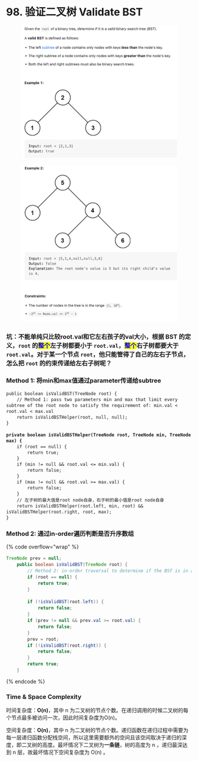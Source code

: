 # 98. 验证二叉树 Validate BST

<figure><img src="../../.gitbook/assets/image (70).png" alt=""><figcaption></figcaption></figure>

<figure><img src="../../.gitbook/assets/image (107).png" alt=""><figcaption></figcaption></figure>

### 坑：不能单纯只比较root.val和它左右孩子的val大小，**根据 BST 的定义，`root` 的**<mark style="color:blue;">**整个**</mark>**左子树都要小于 `root.val`，**<mark style="color:blue;">**整个**</mark>**右子树都要大于 `root.val`**。对于某一个节点 `root`，他只能管得了自己的左右子节点，怎么把 `root` 的约束传递给左右子树呢？

### Method 1: 将min和max值通过parameter传递给subtree

<pre class="language-java" data-overflow="wrap"><code class="lang-java">public boolean isValidBST(TreeNode root) {
    // Method 1: pass two parameters min and max that limit every subtree of the root node to satisfy the requirement of: min.val &#x3C; root.val &#x3C; max.val
    return isValidBSTHelper(root, null, null);
}

<strong>private boolean isValidBSTHelper(TreeNode root, TreeNode min, TreeNode max) {
</strong>    if (root == null) {
        return true;
    }
    if (min != null &#x26;&#x26; root.val &#x3C;= min.val) {
        return false;
    }
    if (max != null &#x26;&#x26; root.val >= max.val) {
        return false;
    }
    // 左子树的最大值是root node自身，右子树的最小值是root node自身
    return isValidBSTHelper(root.left, min, root) &#x26;&#x26; isValidBSTHelper(root.right, root, max);
}
</code></pre>



### Method 2: 通过in-order遍历判断是否升序数组

{% code overflow="wrap" %}
```java
TreeNode prev = null;
    public boolean isValidBST(TreeNode root) {
        // Method 2: in-order traversal to determine if the BST is in ascending order
        if (root == null) {
            return true;
        }

        if (!isValidBST(root.left)) {
            return false;
        }
        if (prev != null && prev.val >= root.val) {
            return false;
        }
        prev = root;
        if (!isValidBST(root.right)) {
            return false;
        }
        return true;
    }
```
{% endcode %}



### Time & Space Complexity&#x20;

时间复杂度：**O(n)**，其中 n 为二叉树的节点个数。在递归调用的时候二叉树的每个节点最多被访问一次，因此时间复杂度为O(n)。

空间复杂度：**O(n)**，其中 n 为二叉树的节点个数。递归函数在递归过程中需要为每一层递归函数分配栈空间，所以这里需要额外的空间且该空间取决于递归的深度，即二叉树的高度。最坏情况下二叉树为**一条链**，树的高度为 n ，递归最深达到 n 层，故最坏情况下空间复杂度为 O(n) 。
